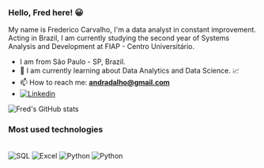 ### Hello, Fred here! 😀
My name is Frederico Carvalho, I'm a data analyst in constant improvement. Acting in Brazil, I am currently studying the second year of Systems Analysis and Development at FIAP - Centro Universitário. 
- I am from São Paulo - SP, Brazil.
- 🌱 I am currently learning about Data Analytics and Data Science. 📈
- 📫 How to reach me: **andradalho@gmail.com**
- [![Linkedin](https://img.shields.io/badge/LinkedIn-0077B5?style=for-the-badge&logo=linkedin&logoColor=white)](https://www.linkedin.com/in/frederico-a-carvalho/)

![Fred's GitHub stats](https://github-readme-stats.vercel.app/api?username=FredCarv&show_icons=true&theme=merko)

### Most used technologies
<div style="display: inline_block"><br/>
  <img align="center" alt="SQL" src="https://img.shields.io/badge/Microsoft_SQL_Server-CC2927?style=for-the-badge&logo=microsoft-sql-server&logoColor=white"/>
  <img align="center" alt="Excel" src="https://img.shields.io/badge/Microsoft_Excel-217346?style=for-the-badge&logo=microsoft-excel&logoColor=white"/>
  <img align="center" alt="Python" src="https://img.shields.io/badge/Python-3776AB?style=for-the-badge&logo=python&logoColor=white"/>
  <img align="center" alt="Python" src="https://img.shields.io/badge/Databricks-FF3621?style=for-the-badge&logo=Databricks&logoColor=white"/>
</div>

 
 
